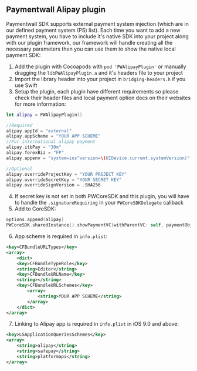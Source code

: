 Paymentwall Alipay plugin
------------------------------
Paymentwall SDK supports external payment system injection (which are in our defined payment system (PS) list). Each time you want to add a new payment system, you have to include it's native SDK into your project along with our plugin framework, our framework will handle creating all the necessary parameters then you can use them to show the native local payment SDK:

1. Add the plugin with Cocoapods with `pod 'PWAlipayPlugin'` or manually dragging the `libPWAlipayPlugin.a` and it's headers file to your project
2. Import the library header into your project in `bridging-headers.h` if you use Swift
3. Setup the plugin, each plugin have different requirements so please check their header files and local payment option docs on their websites for more information:
```swift
let alipay = PWAlipayPlugin()

//Required
alipay.appId = "external"
alipay.appScheme = "YOUR APP SCHEME"
//For international alipay payment
alipay.itbPay = "30m"
alipay.forexBiz = "FP"
alipay.appenv = "system=ios^version=\(UIDevice.current.systemVersion)"

//Optional
alipay.overrideProjectKey = "YOUR PROJECT KEY"
alipay.overrideSecretKey = "YOUR SECRET KEY"
alipay.overrideSignVersion = .SHA256
```
4. If secret key is not set in both PWCoreSDK and this plugin, you will have to handle the `.signatureRequiring` in your `PWCoreSDKDelegate` callback
5. Add to CoreSDK:
```swift
options.append(alipay)
PWCoreSDK.sharedInstance().showPaymentVC(withParentVC: self, paymentObject: payment, paymentOption: options, delegate: self)
```
6. App scheme is required in `info.plist`:
```xml
<key>CFBundleURLTypes</key>
<array>
    <dict>
    <key>CFBundleTypeRole</key>
    <string>Editor</string>
    <key>CFBundleURLName</key>
    <string></string>
    <key>CFBundleURLSchemes</key>
        <array>
            <string>YOUR APP SCHEME</string>
        </array>
    </dict>
</array>
```
7. Linking to Alipay app is required in `info.plist` in iOS 9.0 and above:
```xml
<key>LSApplicationQueriesSchemes</key>
<array>
    <string>alipay</string>
    <string>safepay</string>
    <string>platformapi</string>
</array>
```
